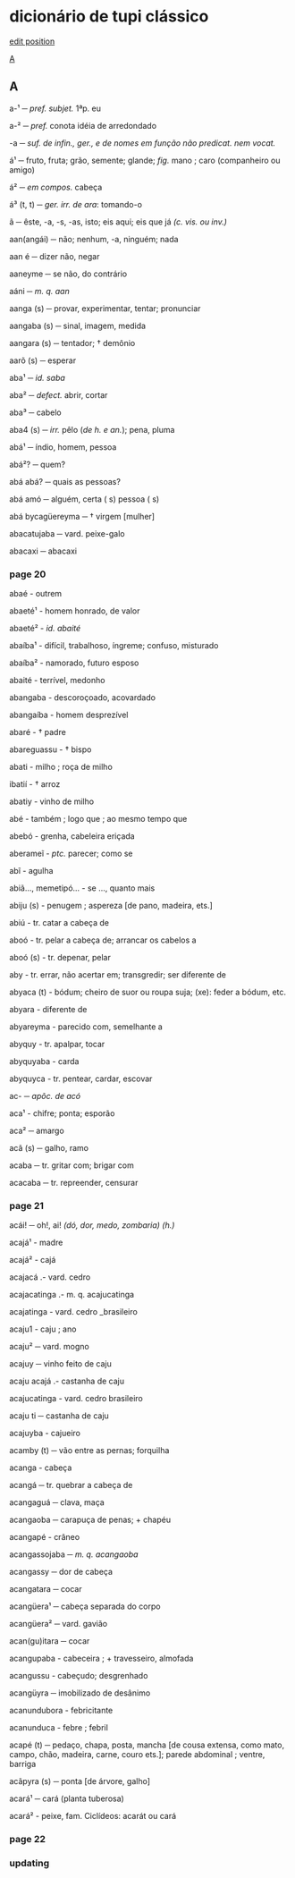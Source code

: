 # dicionário de tupi clássico

[edit position](#updating)

[A](#A)

## A

a-¹ ─ _pref. subjet._ 1ªp. eu

a-² ─ _pref._ conota idéia de arredondado

-a ─ _suf. de infin., ger., e de nomes em função não predicat. nem vocat._

á¹ ─ fruto, fruta; grão, semente; glande; _fig._ mano ; caro (companheiro ou amigo)

á² ─ _em compos._ cabeça

á³ (t, t) ─ _ger. irr. de ara_: tomando-o

ã ─ êste, -a, -s, -as, isto; eis aqui; eis que já _(c. vis. ou inv.)_

aan(angái) ─ não; nenhum, -a, ninguém; nada

aan é ─ dizer não, negar

aaneyme ─ se não, do contrário

aáni ─ _m. q. aan_

aanga (s) ─ provar, experimentar, tentar; pronunciar

aangaba (s) ─ sinal, imagem, medida

aangara (s) ─ tentador; † demônio

aarõ (s) ─ esperar

aba¹ ─ _id. saba_

aba² ─ _defect._ abrir, cortar

aba³ ─ cabelo

aba4 (s) ─ _irr._ pêlo (_de h. e an._); pena, pluma

abá¹ ─ índio, homem, pessoa

abá²? ─ quem?

abá abá? ─ quais as pessoas?

abá amó ─ alguém, certa ( s) pessoa ( s)

abá bycagüereyma ─ † virgem [mulher]

abacatujaba ─ vard. peixe-galo

abacaxi ─ abacaxi

### page 20

abaé - outrem

abaeté¹ - homem honrado, de valor

abaeté² - _id. abaité_

abaíba¹ - difícil, trabalhoso, íngreme; confuso, misturado

abaíba² - namorado, futuro esposo

abaité - terrível, medonho

abangaba - descoroçoado, acovardado

abangaíba - homem desprezível

abaré - † padre

abareguassu - † bispo

abati - milho ; roça de milho

ibatií - † arroz

abatiy - vinho de milho

abé - também ; logo que ; ao mesmo tempo que

abebó - grenha, cabeleira eriçada

aberameĩ - _ptc._ parecer; como se

abĩ - agulha

abiã..., memetipó... - se ..., quanto mais

abiju (s) - penugem ; aspereza [de pano, madeira, ets.]

abiú - tr. catar a cabeça de

aboó - tr. pelar a cabeça de; arrancar os cabelos a

aboó (s) - tr. depenar, pelar

aby - tr. errar, não acertar em; transgredir; ser diferente de

abyaca (t) - bódum; cheiro de suor ou roupa suja; (xe): feder a bódum, etc.

abyara - diferente de

abyareyma - parecido com, semelhante a

abyquy - tr. apalpar, tocar

abyquyaba - carda

abyquyca - tr. pentear, cardar, escovar

ac- ─ _apõc. de acó_

aca¹ - chifre; ponta; esporão

aca² ─ amargo

acã (s) ─ galho, ramo

acaba ─ tr. gritar com; brigar com

acacaba ─ tr. repreender, censurar

### page 21

acái! ─ oh!, ai! _(dó, dor, medo, zombaria) (h.)_

acajá¹ - madre

acajá² - cajá

acajacá .- vard. cedro

acajacatinga .- m. q. acajucatinga

acajatinga - vard. cedro _brasileiro

acaju1 - caju ; ano

acaju² ─ vard. mogno

acajuy ─ vinho feito de caju

acaju acajá .- castanha de caju

acajucatinga - vard. cedro brasileiro

acaju ti ─ castanha de caju

acajuyba - cajueiro

acamby (t) ─ vão entre as pernas; forquilha

acanga - cabeça

acangá ─ tr. quebrar a cabeça de

acangaguá ─ clava, maça

acangaoba ─ carapuça de penas; + chapéu

acangapé - crâneo

acangassojaba ─ _m. q. acangaoba_

acangassy ─ dor de cabeça

acangatara ─ cocar

acangüera¹ ─ cabeça separada do corpo

acangüera² ─ vard. gavião

acan(gu)itara ─ cocar

acangupaba - cabeceira ; + travesseiro, almofada

acangussu - cabeçudo; desgrenhado

acangüyra ─ imobilizado de desânimo

acanundubora - febricitante

acanunduca - febre ; febril

acapé (t) ─ pedaço, chapa, posta, mancha [de cousa extensa, como mato, campo, chão, madeira, carne, couro ets.]; parede abdominal ; ventre, barriga

acãpyra (s) ─ ponta [de árvore, galho]

acará¹ ─ cará (planta tuberosa)

acará² - peixe, fam. Ciclídeos: acarát ou cará

### page 22
### updating

